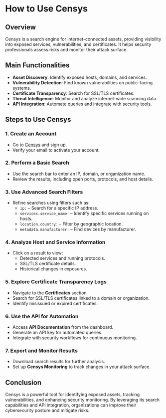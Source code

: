 # How to Use Censys

## Overview
Censys is a search engine for internet-connected assets, providing visibility into exposed services, vulnerabilities, and certificates. It helps security professionals assess risks and monitor their attack surface.

## Main Functionalities
- **Asset Discovery**: Identify exposed hosts, domains, and services.
- **Vulnerability Detection**: Find known vulnerabilities on public-facing systems.
- **Certificate Transparency**: Search for SSL/TLS certificates.
- **Threat Intelligence**: Monitor and analyze internet-wide scanning data.
- **API Integration**: Automate queries and integrate with security tools.

## Steps to Use Censys

### 1. Create an Account
- Go to [Censys](https://censys.io/) and sign up.
- Verify your email to activate your account.

### 2. Perform a Basic Search
- Use the search bar to enter an IP, domain, or organization name.
- Review the results, including open ports, protocols, and host details.

### 3. Use Advanced Search Filters
- Refine searches using filters such as:
  - `ip:` – Search for a specific IP address.
  - `services.service_name:` – Identify specific services running on hosts.
  - `location.country:` – Filter by geographic location.
  - `metadata.manufacturer:` – Find devices by manufacturer.

### 4. Analyze Host and Service Information
- Click on a result to view:
  - Detected services and running protocols.
  - SSL/TLS certificate details.
  - Historical changes in exposures.

### 5. Explore Certificate Transparency Logs
- Navigate to the **Certificates** section.
- Search for SSL/TLS certificates linked to a domain or organization.
- Identify misissued or expired certificates.

### 6. Use the API for Automation
- Access **API Documentation** from the dashboard.
- Generate an API key for automated queries.
- Integrate with security workflows for continuous monitoring.

### 7. Export and Monitor Results
- Download search results for further analysis.
- Set up **Censys Monitoring** to track changes in your attack surface.

## Conclusion
Censys is a powerful tool for identifying exposed assets, tracking vulnerabilities, and enhancing security monitoring. By leveraging its search capabilities and API integration, organizations can improve their cybersecurity posture and mitigate risks.